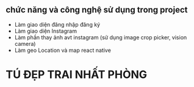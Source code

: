 ## chức năng và công nghệ sử dụng trong project
  - Làm giao diện đăng nhập đăng ký
  - Làm giao diện Instagram
  - Làm phần thay ảnh avt instagram (sử dụng image crop picker, vision camera)
  - Làm geo Location và map react native
 # TÚ ĐẸP TRAI NHẤT PHÒNG